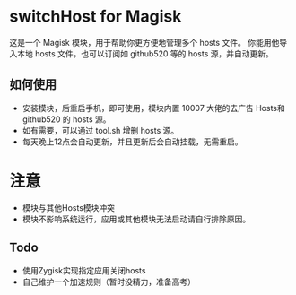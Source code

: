 # switchHost for Magisk

这是一个 Magisk 模块，用于帮助你更方便地管理多个 hosts 文件。
你能用他导入本地 hosts 文件，也可以订阅如 github520 等的 hosts 源，并自动更新。

## 如何使用

- 安装模块，后重启手机，即可使用，模块内置 10007 大佬的去广告 Hosts和github520 的 hosts 源。
- 如有需要，可以通过 tool.sh 增删 hosts 源。
- 每天晚上12点会自动更新，并且更新后会自动挂载，无需重启。

# 注意
- 模块与其他Hosts模块冲突
- 模块不影响系统运行，应用或其他模块无法启动请自行排除原因。

## Todo

- 使用Zygisk实现指定应用关闭hosts
- 自己维护一个加速规则（暂时没精力，准备高考）
